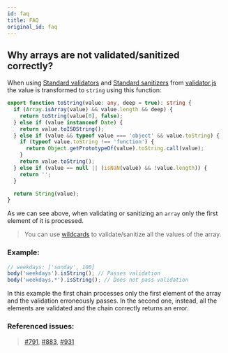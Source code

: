 ```yaml
---
id: faq
title: FAQ
original_id: faq
---
```


## Why arrays are not validated/sanitized correctly?

When using [Standard validators](api-validation-chain.md#standard-validators) and [Standard sanitizers](api-sanitization-chain.md#standard-sanitizers) from [validator.js](https://github.com/validatorjs/validator.js) the value is transformed to `string` using this function:

```ts
export function toString(value: any, deep = true): string {
  if (Array.isArray(value) && value.length && deep) {
    return toString(value[0], false);
  } else if (value instanceof Date) {
    return value.toISOString();
  } else if (value && typeof value === 'object' && value.toString) {
    if (typeof value.toString !== 'function') {
      return Object.getPrototypeOf(value).toString.call(value);
    }
    return value.toString();
  } else if (value == null || (isNaN(value) && !value.length)) {
    return '';
  }

  return String(value);
}
```

As we can see above, when validating or sanitizing an `array` only the first element of it is processed.

> You can use [wildcards](feature-wildcards.md) to validate/sanitize all the values of the array.

### Example:

```js
// weekdays: ['sunday', 100]
body('weekdays').isString(); // Passes validation
body('weekdays.*').isString(); // Does not pass validation
```

In this example the first chain processes only the first element of the array and the validation erroneously passes.
In the second one, instead, all the elements are validated and the chain correctly returns an error.

### Referenced issues:

> [#791](https://github.com/express-validator/express-validator/issues/791), [#883](https://github.com/express-validator/express-validator/issues/883), [#931](https://github.com/express-validator/express-validator/issues/931)
